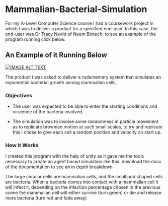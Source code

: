 # Mammalian-Bacterial-Simulation
For my A-Level Computer Science course I had a coursework project in which I was to deliver a product for a specified end-user. In this case, the end-user was Dr Tracy Nevitt of Neem Biotech. 
to see an example of the program running click below.

## An Example of it Running Below
[![IMAGE ALT TEXT](http://img.youtube.com/vi/xSXazlLjXyU/0.jpg)](http://www.youtube.com/watch?v=xSXazlLjXyU "NEA")

The product I was asked to deliver a rudamentary system that simulates an exponential bacterial growth among mammalian cells, 
### Objectives

- The user was expected to be able to enter the starting conditions and virulence of the bacteria involved.

 - The simulation was to involve some randomness in particle movement as to replicate brownian motion at such small scales, to try and replicate this I chose to give each cell a random position and velocity on start up. 

### How it Works
I created this program with the help of unity as it gave me the tools necessary to create an agent based simulation like this. download the docx of the documentation to see an in depth breakdown

The large circular cells are mammalian cells, and the small pod shaped cells are bacteria. When a bacteria comes into contact with a mammalian cell it will infect it, depending on the infection percentage chosen in the previous scene the mammalian cell will either survive (turn green) or die and release more bacteria (turn red and fade away) 

